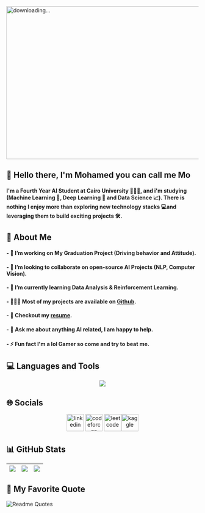 <img align="center" alt=" downloading..." src="https://i.pinimg.com/originals/3c/84/cd/3c84cdb1e180a46031edaed16e042beb.gif" width="1000" height="400" />

## 👋 Hello there, I'm Mohamed you can call me Mo
#### I'm a Fourth Year AI Student at Cairo University 👨🏻‍🎓, and i'm studying (Machine Learning 🤖, Deep Learning 🧠 and Data Science 📈). There is nothing I enjoy more than exploring new technology stacks 💻and leveraging them to build exciting projects 🛠️.

## 💫 About Me
#### - 🔭 I’m working on My Graduation Project (Driving behavior and Attitude).
#### - 👯 I’m looking to collaborate on open-source AI Projects (NLP, Computer Vision).
#### - 🌱 I’m currently learning Data Analysis & Reinforcement Learning.
#### - 👩🏻‍💻 Most of my projects are available on [Github](https://github.com/organizations/AI-Code-Buddies).
#### - 📝 Checkout my [resume](https://drive.google.com/file/d/1qf2qmLTmUDSf0Ndkjdd8NlI0QkJ7syVi/view?usp=sharing).
#### - 💬 Ask me about anything AI related, I am happy to help.
#### - ⚡ Fun fact I'm a lol Gamer so come and try to beat me.

## 💻 Languages and Tools
<p align="center">
    <img src="https://skillicons.dev/icons?i=py,tensorflow,pytorch,matlab,mysql,php,laravel,cpp,java,git&perline=5" />
</p>

## 🌐 Socials
<p align="center">
  <a href="https://www.linkedin.com/in/mo-sam-mo/"><img src="https://cdn.jsdelivr.net/gh/devicons/devicon/icons/linkedin/linkedin-original.svg" alt="linkedin" width="45" height="45"/></a> <a href="https://codeforces.com/profile/Xx_MOHAMED_xX"><img src="https://art.npanuhin.me/SVG/Codeforces/Codeforces.colored.svg" alt="codeforces" width="45" height="45" padding="" /></a> <a href="https://leetcode.com/Xx_Mohamed_xX/"><img src="https://cdn.iconscout.com/icon/free/png-512/leetcode-3521542-2944960.png?f=avif&w=256" alt="leetcode" width="45" height="45"/></a><a href="https://www.kaggle.com/mohamedsammer"><img src="https://www.vectorlogo.zone/logos/kaggle/kaggle-icon.svg" alt="kaggle" width="45" height="45"/></a> 
</p>

## 📊 GitHub Stats
|<img align="center" src="https://github-readme-stats.vercel.app/api?username=mo-sam-mo&theme=dark&hide_border=false&include_all_commits=false&count_private=false"/>|<img align="center" src="https://github-readme-streak-stats.herokuapp.com/?user=mo-sam-mo&theme=dark&hide_border=false" />|<img align="center" src="https://github-readme-stats.vercel.app/api/top-langs/?username=mo-sam-mo&theme=dark&hide_border=false&include_all_commits=false&count_private=false&layout=compact" />|
| ------------- | ------------- | ------------- |

## 💬 My Favorite Quote
![Readme Quotes](https://quotes-github-readme.vercel.app/api?quote=What%20doesn’t%20kill%20you,%20makes%20you%20stronger&author=Friedrich%20Nietzsche&type=horizontal&theme=dark)

